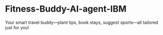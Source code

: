 # Fitness-Buddy-AI-agent-IBM
Your smart travel buddy—plant tips, book stays, suggest sports—all tailored just for you!
